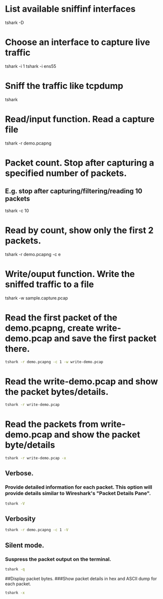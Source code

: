 # List available sniffinf interfaces
tshark -D

# Choose an interface to capture live traffic
tshark -i 1
tshark -i ens55

# Sniff the traffic like tcpdump
tshark

# Read/input function. Read a capture file
tshark -r demo.pcapng

# Packet count. Stop after capturing a specified number of packets.
## E.g. stop after capturing/filtering/reading 10 packets
tshark -c 10

# Read by count, show only the first 2 packets.
tshark -r demo.pcapng -c e

# Write/ouput function. Write the sniffed traffic to a file
tshark -w sample.capture.pcap

# Read the first packet of the demo.pcapng, create write-demo.pcap and save the first packet there.
```bash
tshark -r demo.pcapng -c 1 -w write-demo.pcap
```
# Read the write-demo.pcap and show the packet bytes/details.
```bash
tshark -r write-demo.pcap
```
# Read the packets from write-demo.pcap and show the packet byte/details
```bash
tshark -r write-demo.pcap -x
```
## Verbose. 
### Provide detailed information for each packet. This option will provide details similar to Wireshark's "Packet Details Pane".
```bash
tshark -V
```
## Verbosity
```bash
tshark -r demo.pcapng -c 1 -V
```
## Silent mode.
### Suspress the packet output on the terminal.
```bash
tshark -q
```
##Display packet bytes.
###Show packet details in hex and ASCII dump for each packet.
```bash
tshark -x
```
